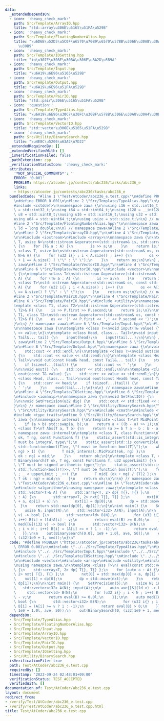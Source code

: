 ```yaml
---
data:
  _extendedDependsOn:
  - icon: ':heavy_check_mark:'
    path: Src/Template/ArrayIO.hpp
    title: "std::array\u306E\u5165\u51FA\u529B"
  - icon: ':heavy_check_mark:'
    path: Src/Template/FloatingNumberAlias.hpp
    title: "\u6D6E\u52D5\u5C0F\u6570\u70B9\u6570\u578B\u306E\u30A8\u30A4\u30EA\u30A2\
      \u30B9"
  - icon: ':heavy_check_mark:'
    path: Src/Template/IOSetting.hpp
    title: "io\u307E\u308F\u308A\u306E\u8A2D\u5B9A"
  - icon: ':heavy_check_mark:'
    path: Src/Template/Input.hpp
    title: "\u6A19\u6E96\u5165\u529B"
  - icon: ':heavy_check_mark:'
    path: Src/Template/Output.hpp
    title: "\u6A19\u6E96\u51FA\u529B"
  - icon: ':heavy_check_mark:'
    path: Src/Template/PairIO.hpp
    title: "std::pair\u306E\u5165\u51FA\u529B"
  - icon: ':question:'
    path: Src/Template/TypeAlias.hpp
    title: "\u6A19\u6E96\u30C7\u30FC\u30BF\u578B\u306E\u30A8\u30A4\u30EA\u30A2\u30B9"
  - icon: ':heavy_check_mark:'
    path: Src/Template/VectorIO.hpp
    title: "std::vector\u306E\u5165\u51FA\u529B"
  - icon: ':heavy_check_mark:'
    path: Src/Utility/BinarySearch.hpp
    title: "\u4E8C\u5206\u63A2\u7D22"
  _extendedRequiredBy: []
  _extendedVerifiedWith: []
  _isVerificationFailed: false
  _pathExtension: cpp
  _verificationStatusIcon: ':heavy_check_mark:'
  attributes:
    '*NOT_SPECIAL_COMMENTS*': ''
    ERROR: '0.001'
    PROBLEM: https://atcoder.jp/contests/abc236/tasks/abc236_e
    links:
    - https://atcoder.jp/contests/abc236/tasks/abc236_e
  bundledCode: "#line 1 \"Test/AtCoder/abc236_e.test.cpp\"\n#define PROBLEM \"https://atcoder.jp/contests/abc236/tasks/abc236_e\"\
    \n#define ERROR 0.001\n\n#line 2 \"Src/Template/TypeAlias.hpp\"\n\n#include <cstdint>\n\
    #include <cstddef>\n\nnamespace zawa {\n\nusing i16 = std::int16_t;\nusing i32\
    \ = std::int32_t;\nusing i64 = std::int64_t;\nusing i128 = __int128_t;\n\nusing\
    \ u8 = std::uint8_t;\nusing u16 = std::uint16_t;\nusing u32 = std::uint32_t;\n\
    using u64 = std::uint64_t;\n\nusing usize = std::size_t;\n\n} // namespace zawa\n\
    #line 2 \"Src/Template/FloatingNumberAlias.hpp\"\n\nnamespace zawa {\n\nusing\
    \ ld = long double;\n\n} // namespace zawa\n#line 2 \"Src/Template/Input.hpp\"\
    \n\n#line 2 \"Src/Template/ArrayIO.hpp\"\n\n#line 4 \"Src/Template/ArrayIO.hpp\"\
    \n\n#include <iostream>\n#include <array>\n\nnamespace zawa {\n\ntemplate <class\
    \ T, usize N>\nstd::istream &operator>>(std::istream& is, std::array<T, N>& A)\
    \ {\n    for (T& a : A) {\n        is >> a;\n    }\n    return is;\n}\n\ntemplate\
    \ <class T, usize N>\nstd::ostream &operator<<(std::ostream& os, const std::array<T,\
    \ N>& A) {\n    for (u32 i{} ; i < A.size() ; i++) {\n        os << A[i] << (i\
    \ + 1 == A.size() ? \"\" : \" \");\n    }\n    return os;\n}\n\n} // namespace\
    \ zawa\n#line 2 \"Src/Template/VectorIO.hpp\"\n\n#line 4 \"Src/Template/VectorIO.hpp\"\
    \n\n#line 6 \"Src/Template/VectorIO.hpp\"\n#include <vector>\n\nnamespace zawa\
    \ {\n\ntemplate <class T>\nstd::istream &operator>>(std::istream& is, std::vector<T>&\
    \ A) {\n    for (T& a : A) {\n        is >> a;\n    }\n    return is;\n}\n\ntemplate\
    \ <class T>\nstd::ostream &operator<<(std::ostream& os, const std::vector<T>&\
    \ A) {\n    for (u32 i{} ; i < A.size() ; i++) {\n        os << A[i] << (i + 1\
    \ == A.size() ? \"\" : \" \");\n    }\n    return os;\n}\n\n} // namespace zawa\n\
    #line 2 \"Src/Template/PairIO.hpp\"\n\n#line 4 \"Src/Template/PairIO.hpp\"\n\n\
    #line 6 \"Src/Template/PairIO.hpp\"\n#include <utility>\n\nnamespace zawa {\n\n\
    template <class T1, class T2>\nstd::istream &operator>>(std::istream& is, std::pair<T1,\
    \ T2>& P) {\n    is >> P.first >> P.second;\n    return is;\n}\n\ntemplate <class\
    \ T1, class T2>\nstd::ostream &operator<<(std::ostream& os, const std::pair<T1,\
    \ T2>& P) {\n    os << '(' << P.first << ',' << P.second << ')';\n    return os;\n\
    }\n\n} // namespace zawa\n#line 6 \"Src/Template/Input.hpp\"\n\n#line 8 \"Src/Template/Input.hpp\"\
    \n\nnamespace zawa {\n\ntemplate <class T>\nvoid input(T& value) {\n    std::cin\
    \ >> value;\n}\n\ntemplate <class Head, class... Tail>\nvoid input(Head& head,\
    \ Tail&... tail) {\n    input(head);\n    input(tail...);\n}\n\n} // namespace\
    \ zawa\n#line 2 \"Src/Template/Output.hpp\"\n\n#line 6 \"Src/Template/Output.hpp\"\
    \n\n#line 8 \"Src/Template/Output.hpp\"\n\nnamespace zawa {\n\nvoid out() {\n\
    \    std::cout << std::endl;\n}\n\ntemplate <class T>\nvoid out(const T& value)\
    \ {\n    std::cout << value << std::endl;\n}\n\ntemplate <class Head, class...\
    \ Tail>\nvoid out(const Head& head, const Tail&... tail) {\n    std::cout << head;\n\
    \    if (sizeof...(tail)) {\n        std::cout << ' ';\n    }\n    out(tail...);\n\
    }\n\nvoid eout() {\n    std::cerr << std::endl;\n}\n\ntemplate <class T>\nvoid\
    \ eout(const T& value) {\n    std::cerr << value << std::endl;\n}\n\ntemplate\
    \ <class Head, class... Tail>\nvoid eout(const Head& head, const Tail&... tail)\
    \ {\n    std::cerr << head;\n    if (sizeof...(tail)) {\n        std::cerr <<\
    \ ' ';\n    }\n    eout(tail...);\n}\n\n} // namespace zawa\n#line 2 \"Src/Template/IOSetting.hpp\"\
    \n\n#line 4 \"Src/Template/IOSetting.hpp\"\n\n#line 6 \"Src/Template/IOSetting.hpp\"\
    \n#include <iomanip>\n\nnamespace zawa {\n\nvoid SetFastIO() {\n    std::cin.tie(nullptr)->sync_with_stdio(false);\n\
    }\n\nvoid SetPrecision(u32 dig) {\n    std::cout << std::fixed << std::setprecision(dig);\n\
    }\n\n} // namespace zawa\n#line 2 \"Src/Utility/BinarySearch.hpp\"\n\n#line 4\
    \ \"Src/Utility/BinarySearch.hpp\"\n\n#include <cmath>\n#include <functional>\n\
    #include <type_traits>\n#line 9 \"Src/Utility/BinarySearch.hpp\"\n\nnamespace\
    \ zawa {\n\nnamespace internal {\n\ntemplate <class T>\nT MidPoint(T a, T b) {\n\
    \    if (a > b) std::swap(a, b);\n    return a + ((b - a) >> 1);\n}\n\ntemplate\
    \ <class T>\nT Abs(T a, T b) {\n    return (a >= b ? a - b : b - a);\n}\n\n} //\
    \ namespace zawa::internal\n\ntemplate <class T, class Function>\nT BinarySearch(T\
    \ ok, T ng, const Function& f) {\n    static_assert(std::is_integral_v<T>, \"\
    T must be integral type\");\n    static_assert(std::is_convertible_v<Function,\
    \ std::function<bool(T)>>, \"f must be function bool(T)\");\n    while (internal::Abs(ok,\
    \ ng) > 1) {\n        T mid{ internal::MidPoint(ok, ng) };\n        (f(mid) ?\
    \ ok : ng) = mid;\n    }\n    return ok;\n}\n\ntemplate <class T, class Function>\n\
    T BinarySearch(T ok, T ng, const Function& f, u32 upperLimit) {\n    static_assert(std::is_signed_v<T>,\
    \ \"T must be signed arithmetic type\");\n    static_assert(std::is_convertible_v<Function,\
    \ std::function<bool(T)>>, \"f must be function bool(T)\");\n    for (u32 _{}\
    \ ; _ < upperLimit ; _++) {\n        T mid{ (ok + ng) / (T)2 };\n        (f(mid)\
    \ ? ok : ng) = mid;\n    }\n    return ok;\n}\n\n} // namespace zawa\n#line 10\
    \ \"Test/AtCoder/abc236_e.test.cpp\"\n\n#line 14 \"Test/AtCoder/abc236_e.test.cpp\"\
    \n#include <algorithm>\n\nusing namespace zawa;\n\ntemplate <class T>\nT eval(const\
    \ std::vector<T>& A) {\n    std::array<T, 2> dp{ T{}, T{} };\n    for (auto a\
    \ : A) {\n        std::array<T, 2> nxt{ T{}, T{} };\n        nxt[0] = std::max(dp[0]\
    \ + a, dp[1] + a);\n        nxt[1] = dp[0];\n        dp = std::move(nxt);\n  \
    \  }\n    return std::max(dp[0], dp[1]);\n}\n\nint main() {\n    SetPrecision(5);\n\
    \    usize N; input(N);\n    std::vector<i32> A(N); input(A);\n\n    auto ave{[&](ld\
    \ v) -> bool {\n        std::vector<ld> B(N);\n        for (u32 i{} ; i < N ;\
    \ i++) B[i] = (ld)A[i] - v;\n        return eval(B) >= 0.0l;\n    }};\n\n    auto\
    \ med{[&](i32 v) -> bool {\n        std::vector<i32> B(N);\n        for (u32 i{}\
    \ ; i < N ; i++) B[i] = (A[i] >= v ? 1 : -1);\n        return eval(B) > 0;\n \
    \   }};\n\n    out(BinarySearch(0.0l, 1e9 + 1.0l, ave, 50));\n    out(BinarySearch(0,\
    \ (i32)1e9 + 1, med));\n}\n"
  code: "#define PROBLEM \"https://atcoder.jp/contests/abc236/tasks/abc236_e\"\n#define\
    \ ERROR 0.001\n\n#include \"../../Src/Template/TypeAlias.hpp\"\n#include \"../../Src/Template/FloatingNumberAlias.hpp\"\
    \n#include \"../../Src/Template/Input.hpp\"\n#include \"../../Src/Template/Output.hpp\"\
    \n#include \"../../Src/Template/IOSetting.hpp\"\n#include \"../../Src/Utility/BinarySearch.hpp\"\
    \n\n#include <vector>\n#include <array>\n#include <utility>\n#include <algorithm>\n\
    \nusing namespace zawa;\n\ntemplate <class T>\nT eval(const std::vector<T>& A)\
    \ {\n    std::array<T, 2> dp{ T{}, T{} };\n    for (auto a : A) {\n        std::array<T,\
    \ 2> nxt{ T{}, T{} };\n        nxt[0] = std::max(dp[0] + a, dp[1] + a);\n    \
    \    nxt[1] = dp[0];\n        dp = std::move(nxt);\n    }\n    return std::max(dp[0],\
    \ dp[1]);\n}\n\nint main() {\n    SetPrecision(5);\n    usize N; input(N);\n \
    \   std::vector<i32> A(N); input(A);\n\n    auto ave{[&](ld v) -> bool {\n   \
    \     std::vector<ld> B(N);\n        for (u32 i{} ; i < N ; i++) B[i] = (ld)A[i]\
    \ - v;\n        return eval(B) >= 0.0l;\n    }};\n\n    auto med{[&](i32 v) ->\
    \ bool {\n        std::vector<i32> B(N);\n        for (u32 i{} ; i < N ; i++)\
    \ B[i] = (A[i] >= v ? 1 : -1);\n        return eval(B) > 0;\n    }};\n\n    out(BinarySearch(0.0l,\
    \ 1e9 + 1.0l, ave, 50));\n    out(BinarySearch(0, (i32)1e9 + 1, med));\n}\n"
  dependsOn:
  - Src/Template/TypeAlias.hpp
  - Src/Template/FloatingNumberAlias.hpp
  - Src/Template/Input.hpp
  - Src/Template/ArrayIO.hpp
  - Src/Template/VectorIO.hpp
  - Src/Template/PairIO.hpp
  - Src/Template/Output.hpp
  - Src/Template/IOSetting.hpp
  - Src/Utility/BinarySearch.hpp
  isVerificationFile: true
  path: Test/AtCoder/abc236_e.test.cpp
  requiredBy: []
  timestamp: '2023-09-24 02:48:01+09:00'
  verificationStatus: TEST_ACCEPTED
  verifiedWith: []
documentation_of: Test/AtCoder/abc236_e.test.cpp
layout: document
redirect_from:
- /verify/Test/AtCoder/abc236_e.test.cpp
- /verify/Test/AtCoder/abc236_e.test.cpp.html
title: Test/AtCoder/abc236_e.test.cpp
---
```

